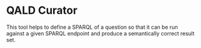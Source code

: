 # QALD Curator 
This tool helps to define a SPARQL of a question so that it can be run against a given SPARQL endpoint and produce a semantically correct result set.
